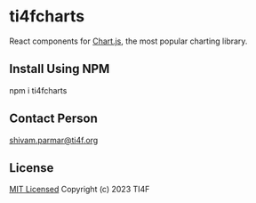 # ti4fcharts

React components for <a href="https://www.chartjs.org">Chart.js</a>, the most popular charting library.

## Install Using NPM
npm i ti4fcharts

## Contact Person
shivam.parmar@ti4f.org

## License
[MIT Licensed](LICENSE)
Copyright (c) 2023 TI4F
